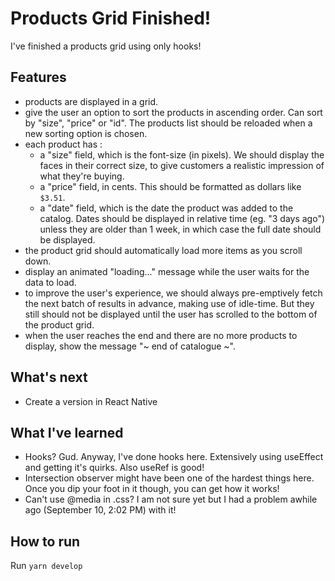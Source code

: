 # Products Grid Finished!

I've finished a products grid using only hooks!

## Features

- products are displayed in a grid.
- give the user an option to sort the products in ascending order. Can sort by "size", "price" or "id". The products list should be reloaded when a new sorting option is chosen.
- each product has :
  - a "size" field, which is the font-size (in pixels). We should display the faces in their correct size, to give customers a realistic impression of what they're buying.
  - a "price" field, in cents. This should be formatted as dollars like `$3.51`.
  - a "date" field, which is the date the product was added to the catalog. Dates should be displayed in relative time (eg. "3 days ago") unless they are older than 1 week, in which case the full date should be displayed.
- the product grid should automatically load more items as you scroll down.
- display an animated "loading..." message while the user waits for the data to load.
- to improve the user's experience, we should always pre-emptively fetch the next batch of results in advance, making use of idle-time. But they still should not be displayed until the user has scrolled to the bottom of the product grid.
- when the user reaches the end and there are no more products to display, show the message "~ end of catalogue ~".

## What's next

- Create a version in React Native

## What I've learned

- Hooks? Gud. Anyway, I've done hooks here. Extensively using useEffect and getting it's quirks. Also useRef is good!
- Intersection observer might have been one of the hardest things here. Once you dip your foot in it though, you can get how it works!
- Can't use @media in .css? I am not sure yet but I had a problem awhile ago (September 10, 2:02 PM) with it!

## How to run

Run `yarn develop`
